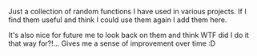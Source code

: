 Just a collection of random functions I have used in various projects. 
If I find them useful and think I could use them again I add them here. 

It's also nice for future me to look back on them and think WTF did I do it that way for?!... Gives me a sense of improvement over time :D 
